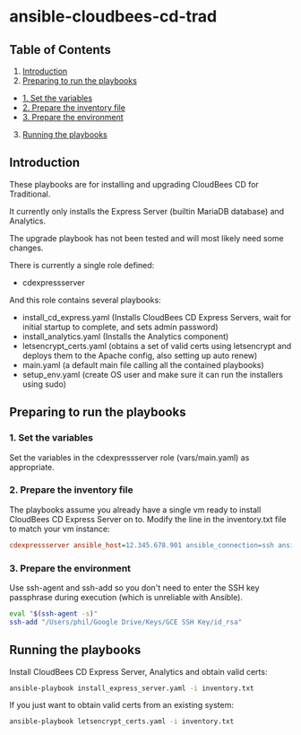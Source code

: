 # ansible-cloudbees-cd-trad

## Table of Contents ##

1. [Introduction](#Introduction)
2. [Preparing to run the playbooks](#Preparing-to-run-the-playbooks)

  - [1. Set the variables](#1.-Set-the-variables)
  - [2. Prepare the inventory file](#2.-Prepare-the-inventory-file)
  - [3. Prepare the environment](#3.-Prepare-the-environment)

3. [Running the playbooks](#Running-the-playbooks)
## Introduction ##
These playbooks are for installing and upgrading CloudBees CD for Traditional.

It currently only installs the Express Server (builtin MariaDB database) and Analytics.

The upgrade playbook has not been tested and will most likely need some changes.

There is currently a single role defined:

- cdexpressserver

And this role contains several playbooks:

- install_cd_express.yaml (Installs CloudBees CD Express Servers, wait for initial startup to complete, and sets admin password)
- install_analytics.yaml (Installs the Analytics component)
- letsencrypt_certs.yaml (obtains a set of valid certs using letsencrypt and deploys them to the Apache config, also setting up auto renew)
- main.yaml (a default main file calling all the contained playbooks)
- setup_env.yaml (create OS user and make sure it can run the installers using sudo)

## Preparing to run the playbooks ##

### 1. Set the variables ###

Set the variables in the cdexpressserver role (vars/main.yaml) as appropriate.
### 2. Prepare the inventory file ###

The playbooks assume you already have a single vm ready to install CloudBees CD Express Server on to.  Modify the line in the inventory.txt file to match your vm instance:

```ini
cdexpressserver ansible_host=12.345.678.901 ansible_connection=ssh ansible_user=phil ansible_ssh_private_key_file="~/id_rsa"
```

### 3. Prepare the environment ###

Use ssh-agent and ssh-add so you don't need to enter the SSH key passphrase during execution (which is unreliable with Ansible).

```bash
eval "$(ssh-agent -s)"
ssh-add "/Users/phil/Google Drive/Keys/GCE SSH Key/id_rsa"
```

## Running the playbooks ##

Install CloudBees CD Express Server, Analytics and obtain valid certs:

```bash
ansible-playbook install_express_server.yaml -i inventory.txt
```

If you just want to obtain valid certs from an existing system:

```bash
ansible-playbook letsencrypt_certs.yaml -i inventory.txt
```
